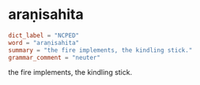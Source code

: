 # araṇisahita

``` toml
dict_label = "NCPED"
word = "araṇisahita"
summary = "the fire implements, the kindling stick."
grammar_comment = "neuter"
```

the fire implements, the kindling stick.

